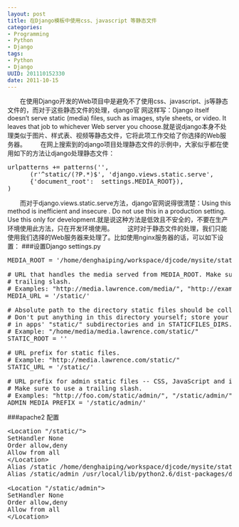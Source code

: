 ```yaml
---
layout: post
title: 在Django模板中使用css、javascript 等静态文件
categories:
- Programming
- Python
- Django
tags:
- Python
- Django
UUID: 201110152330
date: 2011-10-15
---
```


  　　在使用Django开发的Web项目中是避免不了使用css、javascript、js等静态文件的，而对于这些静态文件的处理，django官 网这样写：Django itself doesn’t serve static (media) files, such as images, style sheets, or video. It leaves that job to whichever Web server you choose.就是说django本身不处理类似于图片、样式表、视频等静态文件，它将此项工作交给了你选择的Web服务器。
  　　在网上搜索到的django项目处理静态文件的示例中，大家似乎都在使用如下的方法让django处理静态文件：
<pre id="python">
urlpatterns += patterns('',  
      (r'^static/(?P.*)$', 'django.views.static.serve',  
      {'document_root':  settings.MEDIA_ROOT}),  
)
</pre>
   　　而对于django.views.static.serve方法，django官网说得很清楚：Using this method is inefficient and insecure . Do not use this in a production setting. Use this only for development.就是说这种方法是低效且不安全的，不要在生产环境使用此方法，只在开发环境使用。
   　　这时对于静态文件的处理，我们只能使用我们选择的Web服务器来处理了。比如使用nginx服务器的话，可以如下设置：
###设置Django settings.py
<pre id="python">
MEDIA_ROOT = '/home/denghaiping/workspace/djcode/mysite/static/'

# URL that handles the media served from MEDIA_ROOT. Make sure to use a
# trailing slash.
# Examples: "http://media.lawrence.com/media/", "http://example.com/media/"
MEDIA_URL = '/static/'

# Absolute path to the directory static files should be collected to.
# Don't put anything in this directory yourself; store your static files
# in apps' "static/" subdirectories and in STATICFILES_DIRS.
# Example: "/home/media/media.lawrence.com/static/"
STATIC_ROOT = ''

# URL prefix for static files.
# Example: "http://media.lawrence.com/static/"
STATIC_URL = '/static/'

# URL prefix for admin static files -- CSS, JavaScript and images.
# Make sure to use a trailing slash.
# Examples: "http://foo.com/static/admin/", "/static/admin/".
ADMIN_MEDIA_PREFIX = '/static/admin/'
</pre>

###apache2 配置
<pre id="bash">
&lt;Location "/static/"&gt;
SetHandler None
Order allow,deny
Allow from all 
&lt;/Location&gt;
Alias /static /home/denghaiping/workspace/djcode/mysite/static
Alias /static/admin /usr/local/lib/python2.6/dist-packages/django/contrib/admin/media

&lt;Location "/static/admin"&gt;
SetHandler None                                                             
Order allow,deny
Allow from all 
&lt;/Location&gt;
</pre>
